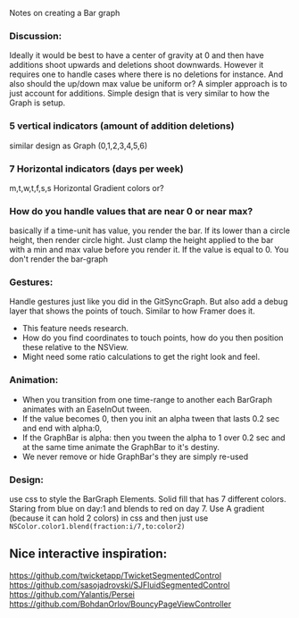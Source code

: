 Notes on creating a Bar graph <!--more--> 

### Discussion:
Ideally it would be best to have a center of gravity at 0 and then have additions shoot upwards and deletions shoot downwards. However it requires one to handle cases where there is no deletions for instance. And also should the up/down max value be uniform or? A simpler approach is to just account for additions. Simple design that is very similar to how the Graph is setup. 

### 5 vertical indicators (amount of addition deletions)
similar design as Graph (0,1,2,3,4,5,6)

### 7 Horizontal indicators (days per week)
m,t,w,t,f,s,s
Horizontal Gradient colors or?

### How do you handle values that are near 0 or near max?
basically if a time-unit has value, you render the bar. If its lower than a circle height, then render circle hight. 
Just clamp the height applied to the bar with a min and max value before you render it. If the value is equal to 0. You don't render the bar-graph

### Gestures: 
Handle gestures just like you did in the GitSyncGraph. But also add a debug layer that shows the points of touch. Similar to how Framer does it. 

- This feature needs research. 
- How do you find coordinates to touch points, how do you then position these relative to the NSView. 
- Might need some ratio calculations to get the right look and feel. 

### Animation: 
- When you transition from one time-range to another each BarGraph animates with an EaseInOut tween. 
- If the value becomes 0, then you init an alpha tween that lasts 0.2 sec and end with alpha:0, 
- If the GraphBar is alpha: then you tween the alpha to 1 over 0.2 sec and at the same time animate the GraphBar to it's destiny. 
- We never remove or hide GraphBar's
they are simply re-used

### Design:
use css to style the BarGraph Elements. Solid fill that has 7 different colors. Staring from blue on day:1 and blends to red on day 7. Use A gradient (because it can hold 2 colors) in css and then just use ``NSColor.color1.blend(fraction:i/7,to:color2)`` 



## Nice interactive inspiration:
https://github.com/twicketapp/TwicketSegmentedControl
https://github.com/sasojadrovski/SJFluidSegmentedControl
https://github.com/Yalantis/Persei
https://github.com/BohdanOrlov/BouncyPageViewController
